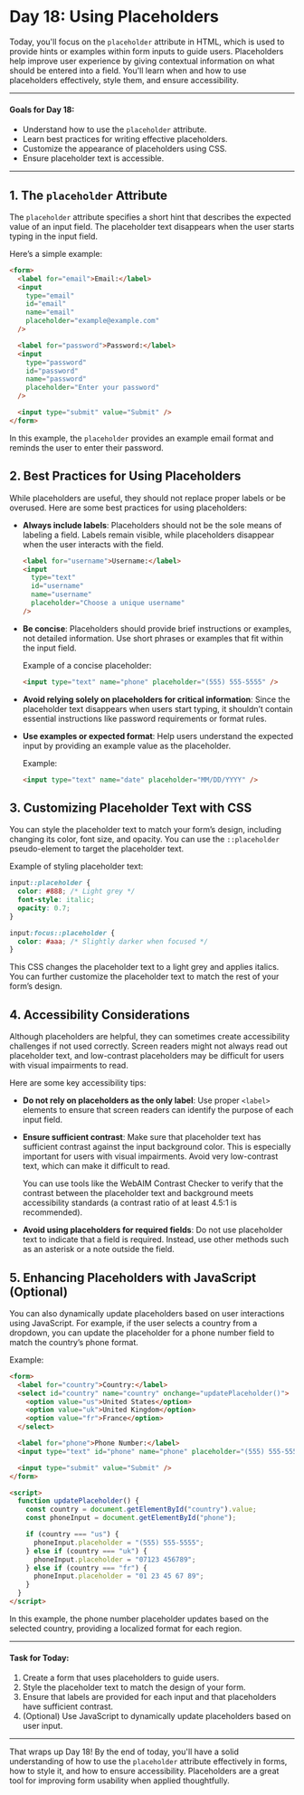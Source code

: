 # Day 18: Using Placeholders

Today, you'll focus on the `placeholder` attribute in HTML, which is used to provide hints or examples within form inputs to guide users. Placeholders help improve user experience by giving contextual information on what should be entered into a field. You'll learn when and how to use placeholders effectively, style them, and ensure accessibility.

---

#### Goals for Day 18:

- Understand how to use the `placeholder` attribute.
- Learn best practices for writing effective placeholders.
- Customize the appearance of placeholders using CSS.
- Ensure placeholder text is accessible.

---

## 1. The `placeholder` Attribute

The `placeholder` attribute specifies a short hint that describes the expected value of an input field. The placeholder text disappears when the user starts typing in the input field.

Here’s a simple example:

```html
<form>
  <label for="email">Email:</label>
  <input
    type="email"
    id="email"
    name="email"
    placeholder="example@example.com"
  />

  <label for="password">Password:</label>
  <input
    type="password"
    id="password"
    name="password"
    placeholder="Enter your password"
  />

  <input type="submit" value="Submit" />
</form>
```

In this example, the `placeholder` provides an example email format and reminds the user to enter their password.

## 2. Best Practices for Using Placeholders

While placeholders are useful, they should not replace proper labels or be overused. Here are some best practices for using placeholders:

- **Always include labels**: Placeholders should not be the sole means of labeling a field. Labels remain visible, while placeholders disappear when the user interacts with the field.

  ```html
  <label for="username">Username:</label>
  <input
    type="text"
    id="username"
    name="username"
    placeholder="Choose a unique username"
  />
  ```

- **Be concise**: Placeholders should provide brief instructions or examples, not detailed information. Use short phrases or examples that fit within the input field.

  Example of a concise placeholder:

  ```html
  <input type="text" name="phone" placeholder="(555) 555-5555" />
  ```

- **Avoid relying solely on placeholders for critical information**: Since the placeholder text disappears when users start typing, it shouldn’t contain essential instructions like password requirements or format rules.

- **Use examples or expected format**: Help users understand the expected input by providing an example value as the placeholder.

  Example:

  ```html
  <input type="text" name="date" placeholder="MM/DD/YYYY" />
  ```

## 3. Customizing Placeholder Text with CSS

You can style the placeholder text to match your form’s design, including changing its color, font size, and opacity. You can use the `::placeholder` pseudo-element to target the placeholder text.

Example of styling placeholder text:

```css
input::placeholder {
  color: #888; /* Light grey */
  font-style: italic;
  opacity: 0.7;
}

input:focus::placeholder {
  color: #aaa; /* Slightly darker when focused */
}
```

This CSS changes the placeholder text to a light grey and applies italics. You can further customize the placeholder text to match the rest of your form’s design.

## 4. Accessibility Considerations

Although placeholders are helpful, they can sometimes create accessibility challenges if not used correctly. Screen readers might not always read out placeholder text, and low-contrast placeholders may be difficult for users with visual impairments to read.

Here are some key accessibility tips:

- **Do not rely on placeholders as the only label**: Use proper `<label>` elements to ensure that screen readers can identify the purpose of each input field.

- **Ensure sufficient contrast**: Make sure that placeholder text has sufficient contrast against the input background color. This is especially important for users with visual impairments. Avoid very low-contrast text, which can make it difficult to read.

  You can use tools like the WebAIM Contrast Checker to verify that the contrast between the placeholder text and background meets accessibility standards (a contrast ratio of at least 4.5:1 is recommended).

- **Avoid using placeholders for required fields**: Do not use placeholder text to indicate that a field is required. Instead, use other methods such as an asterisk or a note outside the field.

## 5. Enhancing Placeholders with JavaScript (Optional)

You can also dynamically update placeholders based on user interactions using JavaScript. For example, if the user selects a country from a dropdown, you can update the placeholder for a phone number field to match the country’s phone format.

Example:

```html
<form>
  <label for="country">Country:</label>
  <select id="country" name="country" onchange="updatePlaceholder()">
    <option value="us">United States</option>
    <option value="uk">United Kingdom</option>
    <option value="fr">France</option>
  </select>

  <label for="phone">Phone Number:</label>
  <input type="text" id="phone" name="phone" placeholder="(555) 555-5555" />

  <input type="submit" value="Submit" />
</form>

<script>
  function updatePlaceholder() {
    const country = document.getElementById("country").value;
    const phoneInput = document.getElementById("phone");

    if (country === "us") {
      phoneInput.placeholder = "(555) 555-5555";
    } else if (country === "uk") {
      phoneInput.placeholder = "07123 456789";
    } else if (country === "fr") {
      phoneInput.placeholder = "01 23 45 67 89";
    }
  }
</script>
```

In this example, the phone number placeholder updates based on the selected country, providing a localized format for each region.

---

#### Task for Today:

1. Create a form that uses placeholders to guide users.
2. Style the placeholder text to match the design of your form.
3. Ensure that labels are provided for each input and that placeholders have sufficient contrast.
4. (Optional) Use JavaScript to dynamically update placeholders based on user input.

---

That wraps up Day 18! By the end of today, you'll have a solid understanding of how to use the `placeholder` attribute effectively in forms, how to style it, and how to ensure accessibility. Placeholders are a great tool for improving form usability when applied thoughtfully.
